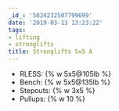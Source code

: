 ```yaml
---
_id_: '5824232507799699'
date: '2019-03-13 13:23:22'
tags:
- lifting
- stronglifts
title: Stronglifts 5x5 A
---
```


- RLESS:    {% w 5x5@105lb %}
- Bench:    {% w 5x5@135lb %}
- Stepouts: {% w 3x5 %}
- Pullups:  {% w 10 %}
